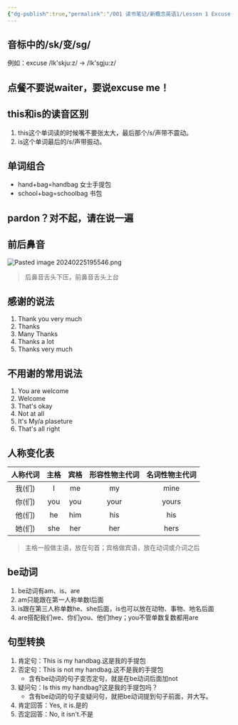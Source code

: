 ```yaml
---
{"dg-publish":true,"permalink":"/001 读书笔记/新概念英语1/Lesson 1 Excuse me！/","created":"2024-02-25T19:49:31.909+08:00","updated":"2024-06-01T10:29:15.936+08:00"}
---
```


## 音标中的/sk/变/sg/

例如：excuse /Ik'skju:z/ -> /Ik'sgju:z/
## 点餐不要说waiter，要说excuse me！

## this和is的读音区别

1. this这个单词读的时候嘴不要张太大，最后那个/s/声带不震动。
2. is这个单词最后的/s/声带振动。
## 单词组合

- hand+bag=handbag 女士手提包
- school+bag=schoolbag 书包
## pardon？对不起，请在说一遍

## 前后鼻音

![Pasted image 20240225195546.png](/img/user/$/$Sys999%20Attachment/Pasted%20image%2020240225195546.png)

> 后鼻音舌头下压，前鼻音舌头上台
## 感谢的说法

1. Thank you very much
2. Thanks
3. Many Thanks
4. Thanks a lot
5. Thanks very much
## 不用谢的常用说法

1. You are welcome
2. Welcome
3. That's okay
4. Not at all
5. It's My/a plaseture
6. That's all right
## 人称变化表

| 人称代词 | 主格 | 宾格 | 形容性物主代词 | 名词性物主代词 |
| :--: | :--: | :--: | :--: | :--: |
| 我(们) | I | me | my | mine |
| 你(们) | you | you | your | yours |
| 他(们) | he | him | his | his |
| 她(们) | she | her | her | hers |

> 主格一般做主语，放在句首；宾格做宾语，放在动词或介词之后
## be动词

1. be动词有am、is、are
2. am只能跟在第一人称单数I后面
3. is跟在第三人称单数he、she后面，is也可以放在动物、事物、地名后面
4. are搭配我们we、你们you、他们they；you不管单数复数都用are

## 句型转换

1. 肯定句：This is my handbag.这是我的手提包
2. 否定句：This is not my handbag.这不是我的手提包
	- 含有be动词的句子变否定句，就是在be动词后面加not
3. 疑问句：Is this my handbag?这是我的手提包吗？
	- 含有be动词的句子变疑问句，就把be动词提到句子前面，并大写。
4. 肯定回答：Yes, it is.是的
5. 否定回答：No, it isn't.不是

